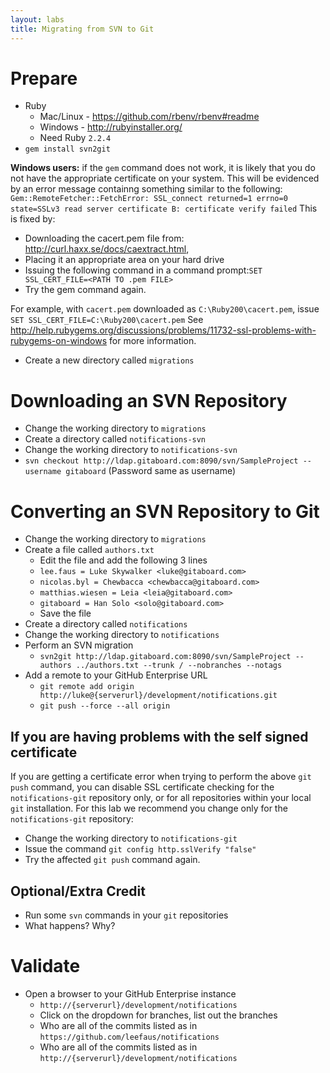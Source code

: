 ```yaml
---
layout: labs
title: Migrating from SVN to Git
---
```


# Prepare

- Ruby
  - Mac/Linux - https://github.com/rbenv/rbenv#readme
  - Windows - http://rubyinstaller.org/
  - Need Ruby `2.2.4`
- `gem install svn2git`

**Windows users:** if the `gem` command does not work, it is likely that you do not have the appropriate certificate on your system.
  This will be evidenced by an error message containng something similar to the following:
  `Gem::RemoteFetcher::FetchError: SSL_connect returned=1 errno=0 state=SSLv3 read server certificate B: certificate verify failed`
This is fixed by:
  - Downloading the cacert.pem file from: http://curl.haxx.se/docs/caextract.html,
  - Placing it an appropriate area on your hard drive
  - Issuing the following command in a command prompt:`SET SSL_CERT_FILE=<PATH TO .pem FILE>`
  - Try the gem command again.

For example, with `cacert.pem` downloaded as `C:\Ruby200\cacert.pem`, issue `SET SSL_CERT_FILE=C:\Ruby200\cacert.pem`
See http://help.rubygems.org/discussions/problems/11732-ssl-problems-with-rubygems-on-windows for more information.

- Create a new directory called `migrations`

# Downloading an SVN Repository
- Change the working directory to `migrations`
- Create a directory called `notifications-svn`
- Change the working directory to `notifications-svn`
- `svn checkout http://ldap.gitaboard.com:8090/svn/SampleProject --username gitaboard` (Password same as username)

# Converting an SVN Repository to Git
- Change the working directory to `migrations`
- Create a file called `authors.txt`
  - Edit the file and add the following 3 lines
  - `lee.faus = Luke Skywalker <luke@gitaboard.com>`
  - `nicolas.byl = Chewbacca <chewbacca@gitaboard.com>`
  - `matthias.wiesen = Leia <leia@gitaboard.com>`
  - `gitaboard = Han Solo <solo@gitaboard.com>`
  - Save the file
- Create a directory called `notifications`
- Change the working directory to `notifications`
- Perform an SVN migration
  - `svn2git http://ldap.gitaboard.com:8090/svn/SampleProject --authors ../authors.txt --trunk / --nobranches --notags`
- Add a remote to your GitHub Enterprise URL
  - `git remote add origin http://luke@{serverurl}/development/notifications.git`
  - `git push --force --all origin`

## If you are having problems with the self signed certificate
If you are getting a certificate error when trying to perform the above `git push` command, you can disable SSL certificate checking for the `notifications-git` repository only, or for all repositories within your local `git` installation. For this lab we recommend you change only for the `notifications-git` repository:
- Change the working directory to `notifications-git`
- Issue the command `git config http.sslVerify "false"`
- Try the affected `git push` command again.

## Optional/Extra Credit
- Run some `svn` commands in your `git` repositories
 - What happens? Why?

# Validate
- Open a browser to your GitHub Enterprise instance
  - `http://{serverurl}/development/notifications`
  - Click on the dropdown for branches, list out the branches
  - Who are all of the commits listed as in `https://github.com/leefaus/notifications`
  - Who are all of the commits listed as in `http://{serverurl}/development/notifications`
